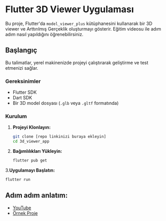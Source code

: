 # Flutter 3D Viewer Uygulaması

Bu proje, Flutter'da `model_viewer_plus` kütüphanesini kullanarak bir 3D viewer ve Arttırılmış Gerçeklik oluşturmayı gösterir. Eğitim videosu ile adım adım nasıl yapıldığını öğrenebilirsiniz.

## Başlangıç

Bu talimatlar, yerel makinenizde projeyi çalıştırarak geliştirme ve test etmenizi sağlar.

### Gereksinimler

- Flutter SDK
- Dart SDK
- Bir 3D model dosyası (`.glb` veya `.gltf` formatında)

### Kurulum

1. **Projeyi Klonlayın:**
   ```bash
   git clone [repo linkinizi buraya ekleyin]
   cd 3d_viewer_app
   ````
2. **Bağımlılıkları Yükleyin:**
   ```bash
   flutter pub get
   ```
3.**Uygulamayı Başlatın:**
   ```bash
   flutter run
   ```

## Adım adım anlatım:
- [YouTube](https://youtu.be/PQLSQ3l2OUg)
- [Örnek Proje](https://github.com/NNakreSS/space_voyage)
